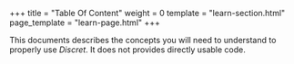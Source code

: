 +++
title = "Table Of Content"
weight = 0
template = "learn-section.html"
page_template = "learn-page.html"
+++
 
This documents describes the concepts you will need to understand to properly use *Discret*. It does not provides directly usable code.